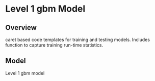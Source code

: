 Level 1 gbm Model
==================================================

## Overview
caret based code templates for training and testing models.  Includes function
to capture training run-time statistics.

## Model
Level 1 gbm model

